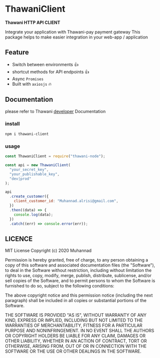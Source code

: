 # ThawaniClient

**Thawani HTTP API CLIENT**

Integrate your application with Thawani-pay payment gateway
This package helps to make easier integration in your web-app / application

## Feature

- Switch between environments 👍
- shortcut methods for API endpoints 👍
- Async `Promises`
- Built with `axiosjs` 🔥

## Documentation

please refer to Thawani [developer](https://developer.thawani.om/) Documentation

### install

`npm i thawani-client `

### usage

```javascript
const ThawaniClient = require("thawani-node");

const api = new ThawaniClient(
  "your_secret_key",
  "your_publishable_key",
  "dev|prod"
);

api
  .create_customer({
    client_customer_id: "Muhannad.alrisi@gmail.com",
  })
  .then((data) => {
    console.log(data);
  })
  .catch((err) => console.error(err));
```

## LICENCE

MIT License Copyright (c) 2020 Muhannad

Permission is hereby granted, free of
charge, to any person obtaining a copy of this software and associated
documentation files (the "Software"), to deal in the Software without
restriction, including without limitation the rights to use, copy, modify, merge,
publish, distribute, sublicense, and/or sell copies of the Software, and to
permit persons to whom the Software is furnished to do so, subject to the
following conditions:

The above copyright notice and this permission notice
(including the next paragraph) shall be included in all copies or substantial
portions of the Software.

THE SOFTWARE IS PROVIDED "AS IS", WITHOUT WARRANTY OF
ANY KIND, EXPRESS OR IMPLIED, INCLUDING BUT NOT LIMITED TO THE WARRANTIES OF
MERCHANTABILITY, FITNESS FOR A PARTICULAR PURPOSE AND NONINFRINGEMENT. IN NO
EVENT SHALL THE AUTHORS OR COPYRIGHT HOLDERS BE LIABLE FOR ANY CLAIM, DAMAGES OR
OTHER LIABILITY, WHETHER IN AN ACTION OF CONTRACT, TORT OR OTHERWISE, ARISING
FROM, OUT OF OR IN CONNECTION WITH THE SOFTWARE OR THE USE OR OTHER DEALINGS IN
THE SOFTWARE.
